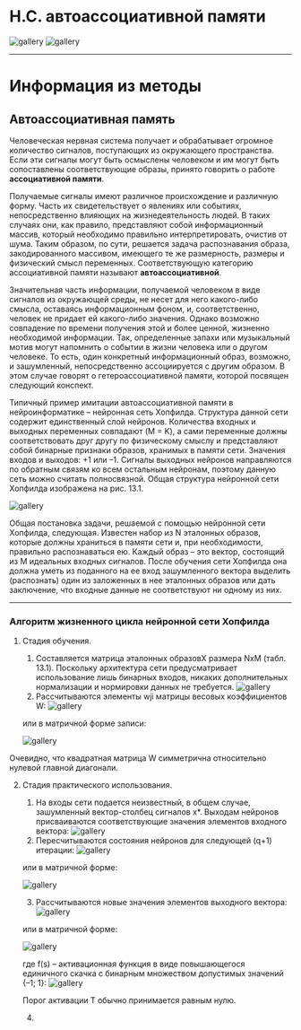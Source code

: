# Н.С. автоассоциативной памяти

![gallery](pics/1.png)
![gallery](pics/2.png)

---

# Информация из методы

## Автоассоциативная память

Человеческая нервная система получает и обрабатывает огромное количество сигналов, поступающих из окружающего пространства. Если эти сигналы могут быть осмыслены человеком и им могут быть сопоставлены соответствующие образы, принято говорить о работе **ассоциативной памяти**.

Получаемые сигналы имеют различное происхождение и различную форму. Часть их свидетельствует о явлениях или событиях, непосредственно влияющих на жизнедеятельность людей. В таких случаях они, как правило, представляют собой информационный массив, который необходимо правильно интерпретировать, очистив от шума. Таким образом, по сути, решается задача распознавания образа, закодированного массивом, имеющего те же размерность, размеры и физический смысл переменных. Соответствующую категорию ассоциативной памяти называют **автоассоциативной**.

Значительная часть информации, получаемой человеком в виде сигналов из окружающей среды, не несет для него какого-либо смысла, оставаясь информационным фоном, и, соответственно, человек не придает ей какого-либо значения. Однако возможно совпадение по времени получения этой и более ценной, жизненно необходимой информации. Так, определенные запахи или музыкальный мотив могут напомнить о событии в жизни человека или о другом человеке. То есть, один конкретный информационный образ, возможно, и зашумленный, непосредственно ассоциируется с другим образом. В этом случае говорят о гетероассоциативной
памяти, которой посвящен следующий конспект.

Типичный пример имитации автоассоциативной памяти в нейроинформатике – нейронная сеть Хопфилда. Структура данной сети содержит единственный слой нейронов. Количества входных и выходных переменных совпадают (M = K), а сами переменные должны соответствовать друг другу по физическому смыслу и представляют собой бинарные признаки образов, хранимых в памяти сети. Значения входов и выходов: +1 или –1. Сигналы выходных нейронов направляются по обратным связям ко всем остальным нейронам, поэтому данную сеть можно считать полносвязной. Общая структура нейронной сети Хопфилда изображена на рис. 13.1.

![gallery](pics/metoda1.png)

Общая постановка задачи, решаемой с помощью нейронной сети Хопфилда, следующая. Известен набор из N эталонных образов, которые должны храниться в памяти сети и, при необходимости, правильно распознаваться ею. Каждый образ – это вектор, состоящий из M идеальных входных сигналов. После обучения сети Хопфилда она должна уметь из поданного на ее вход зашумленного вектора выделить (распознать) один из заложенных в нее эталонных образов или дать заключение, что входные данные не соответствуют ни одному из них.

---

### Алгоритм жизненного цикла нейронной сети Хопфилда

1. Стадия обучения.
    1.  Составляется матрица эталонных образовX размера NxM (табл. 13.1). Поскольку архитектура сети предусматривает использование лишь бинарных входов, никаких дополнительных нормализации и нормировки данных не требуется.
    ![gallery](pics/metoda2.png)
    2. Рассчитываются элементы wji матрицы весовых коэффициентов W:
    ![gallery](pics/metoda3.png)
    
    или в матричной форме записи:

    ![gallery](pics/metoda4.png)

Очевидно, что квадратная матрица W симметрична относительно нулевой главной диагонали.

2. Стадия практического использования.
    1. На входы сети подается неизвестный, в общем случае, зашумленный вектор-столбец сигналов x*. Выходам нейронов присваиваются соответствующие значения элементов входного вектора: ![gallery](pics/metoda5.png)
    2.  Пересчитываются состояния нейронов для следующей (q+1) итерации: 
    ![gallery](pics/metoda6.png)
    
    или в матричной форме:

    ![gallery](pics/metoda7.png)

    3. Рассчитываются новые значения элементов выходного вектора:
    ![gallery](pics/metoda8.png)

    или в матричной форме:

    ![gallery](pics/metoda9.png)

    где f(s) – активационная функция в виде повышающегося единичного скачка с бинарным множеством допустимых значений {–1; 1}:
    ![gallery](pics/metoda10.png)

    Порог активации T обычно принимается равным нулю.

    4.
